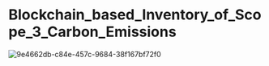 # Blockchain_based_Inventory_of_Scope_3_Carbon_Emissions
![9e4662db-c84e-457c-9684-38f167bf72f0](https://user-images.githubusercontent.com/74814435/233962176-1d5d64eb-ac1b-4b66-9279-2d249fbbd593.png)
